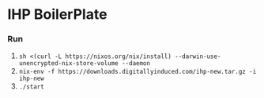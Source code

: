 # IHP BoilerPlate

### Run

1. `sh <(curl -L https://nixos.org/nix/install) --darwin-use-unencrypted-nix-store-volume --daemon`
2. `nix-env -f https://downloads.digitallyinduced.com/ihp-new.tar.gz -i ihp-new`
3. `./start`
